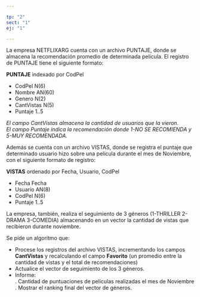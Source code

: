 ```yaml
---

tp: "2"
sect: "1"
ej: "1"

---
```



La empresa NETFLIXARG cuenta con un archivo PUNTAJE, donde se almacena la recomendación promedio de determinada película. El registro de PUNTAJE tiene el siguiente formato:

__PUNTAJE__ indexado por CodPel
<ul class='fileul'>
	<li class='clave'>CodPel <a>N(6)</a>
	<li>Nombre <a>AN(60)</a>
	<li>Genero <a>N(2)</a>
	<li>CantVistas <a>N(5)</a>
	<li>Puntaje <a>1..5</a>
</ul>


_El campo CantVistas almacena la cantidad de usuarios que la vieron._  
_El campo Puntaje indica la recomendación donde 1-NO SE RECOMIENDA y 5-MUY RECOMENDADA._


Además se cuenta con un archivo VISTAS, donde se registra el puntaje que determinado usuario hizo sobre una película durante el mes de Noviembre, con el siguiente formato de registro:


__VISTAS__ ordenado por Fecha, Usuario, CodPel
<ul class='fileul'>
	<li class='clave'>Fecha <a>Fecha</a>
	<li class='clave'>Usuario <a>AN(8)</a>
	<li class='clave'>CodPel <a>N(6)</a>
	<li>Puntaje <a>1..5</a>
</ul>


La empresa, también, realiza el seguimiento de 3 géneros (1-THRILLER 2-DRAMA 3-COMEDIA) almacenando en un vector la cantidad de vistas que recibieron durante noviembre.

Se pide un algoritmo que:  
- Procese los registros del archivo VISTAS, incrementando los campos __CantVistas__ y recalculando el campo __Favorito__ (un promedio entre la cantidad de vistas y el total de recomendaciones)  
- Actualice el vector de seguimiento de los 3 géneros.  
- Informe:  
   . Cantidad de puntuaciones de peliculas realizadas el mes de Noviembre  
   . Mostrar el ranking final del vector de géneros.

